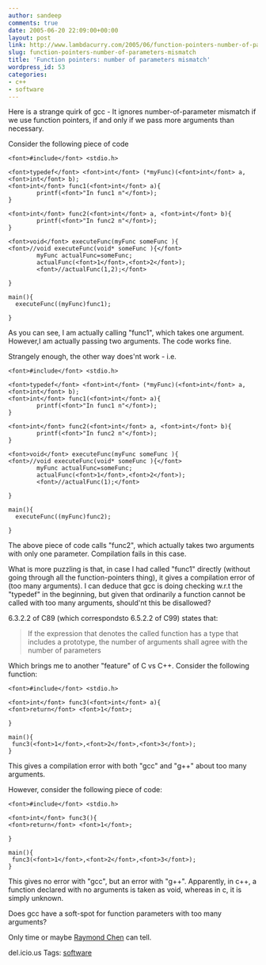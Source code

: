 ```yaml
---
author: sandeep
comments: true
date: 2005-06-20 22:09:00+00:00
layout: post
link: http://www.lambdacurry.com/2005/06/function-pointers-number-of-parameters-mismatch/
slug: function-pointers-number-of-parameters-mismatch
title: 'Function pointers: number of parameters mismatch'
wordpress_id: 53
categories:
- c++
- software
---
```


Here is a strange quirk of gcc - It ignores number-of-parameter mismatch if we use function pointers, if and only if we pass more arguments than necessary.  

Consider the following piece of code






    
    
    
    <font>#include</font> <stdio.h> 
    
    <font>typedef</font> <font>int</font> (*myFunc)(<font>int</font> a, <font>int</font> b);
    <font>int</font> func1(<font>int</font> a){
            printf(<font>"In func1 n"</font>);
    }
    
    <font>int</font> func2(<font>int</font> a, <font>int</font> b){
            printf(<font>"In func2 n"</font>);
    }
    
    <font>void</font> executeFunc(myFunc someFunc ){
    <font>//void executeFunc(void* someFunc ){</font>
            myFunc actualFunc=someFunc;
            actualFunc(<font>1</font>,<font>2</font>);
            <font>//actualFunc(1,2);</font>
    
    }
    
    main(){
      executeFunc((myFunc)func1);
    
    }
    







As you can see, I am actually calling "func1", which takes one argument. However,I am actually passing two arguments. The code works fine.  

Strangely enough, the other way does'nt work - i.e. 






    
    
    
    <font>#include</font> <stdio.h> 
    
    <font>typedef</font> <font>int</font> (*myFunc)(<font>int</font> a, <font>int</font> b);
    <font>int</font> func1(<font>int</font> a){
            printf(<font>"In func1 n"</font>);
    }
    
    <font>int</font> func2(<font>int</font> a, <font>int</font> b){
            printf(<font>"In func2 n"</font>);
    }
    
    <font>void</font> executeFunc(myFunc someFunc ){
    <font>//void executeFunc(void* someFunc ){</font>
            myFunc actualFunc=someFunc;
            actualFunc(<font>1</font>,<font>2</font>);
            <font>//actualFunc(1);</font>
    
    }
    
    main(){
      executeFunc((myFunc)func2);
    
    }
    







The above piece of code calls "func2", which actually takes two arguments with only one parameter. Compilation fails in this case.  

What is more puzzling is that, in case I had called "func1" directly (without going through all the function-pointers thing), it gives a compilation error of (too many arguments). I can deduce that gcc is doing checking w.r.t the "typedef" in the beginning, but given that ordinarily a function cannot be called with too many arguments, should'nt this be disallowed?  

6.3.2.2 of C89 (which correspondsto 6.5.2.2 of C99) states that: 




<blockquote>
If the expression that denotes the called function has a type that includes a prototype, the number of arguments shall agree with the number of parameters

> 
> </blockquote>




Which brings me to another "feature" of C vs C++. Consider the following function:






    
    
    
    <font>#include</font> <stdio.h> 
    
    <font>int</font> func3(<font>int</font> a){
    <font>return</font> <font>1</font>;
    
    }
    
    main(){
     func3(<font>1</font>,<font>2</font>,<font>3</font>);
    }
    







This gives a compilation error with both "gcc" and "g++" about too many arguments.  

However, consider the following piece of code:






    
    
    
    <font>#include</font> <stdio.h> 
    
    <font>int</font> func3(){
    <font>return</font> <font>1</font>;
    
    }
    
    main(){
     func3(<font>1</font>,<font>2</font>,<font>3</font>);
    }
    







This gives no error with "gcc", but an error with "g++". Apparently, in c++, a function declared with no arguments is taken as void, whereas in c, it is simply unknown.




Does gcc have a soft-spot for function parameters with too many arguments?




Only time or maybe [Raymond Chen](http://blogs.msdn.com/oldnewthing/) can tell.




del.icio.us Tags: [software](http://del.icio.us/sss8ue/software)  



